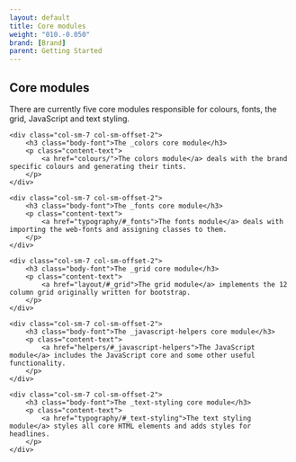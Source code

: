 ```yaml
---
layout: default
title: Core modules
weight: "010.-0.050"
brand: [Brand]
parent: Getting Started
---
```


<div class="row">
	<div class="col-sm-10 col-sm-offset-1">
		<h2 class="body-font">Core modules</h2>
		<p class="lead">
			There are currently five core modules responsible for colours, fonts, the grid, JavaScript and text styling.
		</p>
	</div>

	<div class="col-sm-7 col-sm-offset-2">
		<h3 class="body-font">The _colors core module</h3>
		<p class="content-text">
			<a href="colours/">The colors module</a> deals with the brand specific colours and generating their tints.
		</p>
	</div>

	<div class="col-sm-7 col-sm-offset-2">
		<h3 class="body-font">The _fonts core module</h3>
		<p class="content-text">
			<a href="typography/#_fonts">The fonts module</a> deals with importing the web-fonts and assigning classes to them.
		</p>
	</div>

	<div class="col-sm-7 col-sm-offset-2">
		<h3 class="body-font">The _grid core module</h3>
		<p class="content-text">
			<a href="layout/#_grid">The grid module</a> implements the 12 column grid originally written for bootstrap.
		</p>
	</div>

	<div class="col-sm-7 col-sm-offset-2">
		<h3 class="body-font">The _javascript-helpers core module</h3>
		<p class="content-text">
			<a href="helpers/#_javascript-helpers">The JavaScript module</a> includes the JavaScript core and some other useful functionality.
		</p>
	</div>

	<div class="col-sm-7 col-sm-offset-2">
		<h3 class="body-font">The _text-styling core module</h3>
		<p class="content-text">
			<a href="typography/#_text-styling">The text styling module</a> styles all core HTML elements and adds styles for headlines.
		</p>
	</div>

</div>